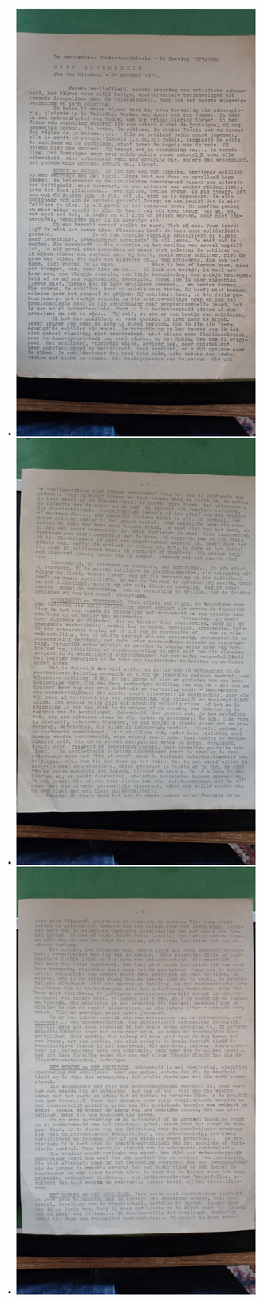 - ![2025-02-28-07-57-26.jpeg](../assets/2025-02-28-07-57-26.jpeg)
- ![2025-02-28-07-57-42.jpeg](../assets/2025-02-28-07-57-42.jpeg)
- ![2025-02-28-07-57-54.jpeg](../assets/2025-02-28-07-57-54.jpeg)
